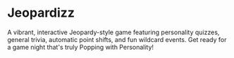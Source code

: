 # Jeopardizz
A vibrant, interactive Jeopardy-style game featuring personality quizzes, general trivia, automatic point shifts, and fun wildcard events. Get ready for a game night that's truly Popping with Personality!

